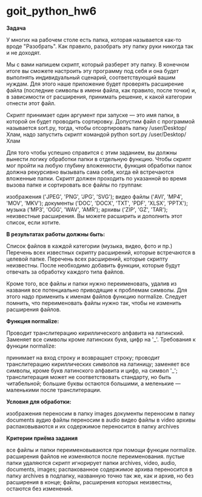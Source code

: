 # goit_python_hw6
**Задача**

У многих на рабочем столе есть папка, которая называется как-то вроде "Разобрать". Как правило, разобрать эту папку руки никогда так и не доходят.

Мы с вами напишем скрипт, который разберет эту папку. В конечном итоге вы сможете настроить эту программу под себя и она будет выполнять индивидуальный сценарий, соответствующий вашим нуждам. Для этого наше приложение будет проверять расширение файла (последние символы в имени файла, как правило, после точки) и, в зависимости от расширения, принимать решение, к какой категории отнести этот файл.

Скрипт принимает один аргумент при запуске — это имя папки, в которой он будет проводить сортировку. Допустим файл с программой называется sort.py, тогда, чтобы отсортировать папку /user/Desktop/Хлам, надо запустить скрипт командой python sort.py /user/Desktop/Хлам

Для того чтобы успешно справится с этим заданием, вы должны вынести логику обработки папки в отдельную функцию.
Чтобы скрипт мог пройти на любую глубину вложенности, функция обработки папок должна рекурсивно вызывать сама себя, когда ей встречаются вложенные папки.
Скрипт должен проходить по указанной во время вызова папке и сортировать все файлы по группам:

изображения ('JPEG', 'PNG', 'JPG', 'SVG');
видео файлы ('AVI', 'MP4', 'MOV', 'MKV');
документы ('DOC', 'DOCX', 'TXT', 'PDF', 'XLSX', 'PPTX');
музыка ('MP3', 'OGG', 'WAV', 'AMR');
архивы ('ZIP', 'GZ', 'TAR');
неизвестные расширения.
Вы можете расширить и дополнить этот список, если хотите.

**В результатах работы должны быть:**

Список файлов в каждой категории (музыка, видео, фото и пр.)
Перечень всех известных скрипту расширений, которые встречаются в целевой папке.
Перечень всех расширений, которые скрипту неизвестны.
После необходимо добавить функции, которые будут отвечать за обработку каждого типа файлов.

Кроме того, все файлы и папки нужно переименовать, удалив из названия все потенциально приводящие к проблемам символы. Для этого надо применить к именам файлов функцию normalize. Следует помнить, что переименовать файлы нужно так, чтобы не изменить расширения файлов.

**Функция normalize:**

Проводит транслитерацию кириллического алфавита на латинский.
Заменяет все символы кроме латинских букв, цифр на '_'.
Требования к функции normalize:

принимает на вход строку и возвращает строку;
проводит транслитерацию кириллических символов на латиницу;
заменяет все символы, кроме букв латинского алфавита и цифр, на символ '_';
транслитерация может не соответствовать стандарту, но быть читабельной;
большие буквы остаются большими, а меленькие — маленькими после транслитерации.

**Условия для обработки:**

изображения переносим в папку images
документы переносим в папку documents
аудио файлы переносим в audio
видео файлы в video
архивы распаковываются и их содержимое переносится в папку archives

**Критерии приёма задания**

все файлы и папки переименовываются при помощи функции normalize.
расширения файлов не изменяются после переименования.
пустые папки удаляются
скрипт игнорирует папки archives, video, audio, documents, images;
распакованное содержимое архива переносится в папку archives в подпапку, названную точно так же, как и архив, но без расширения в конце;
файлы, расширения которых неизвестны, остаются без изменений.
